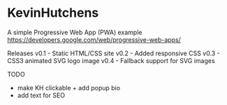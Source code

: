 # KevinHutchens
A simple Progressive Web App (PWA) example
https://developers.google.com/web/progressive-web-apps/

Releases
v0.1 - Static HTML/CSS site
v0.2 - Added responsive CSS
v0.3 - CSS3 animated SVG logo image
v0.4 - Fallback support for SVG images

TODO
* make KH clickable + add popup bio
* add text for SEO